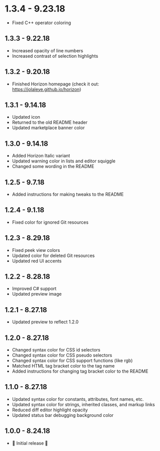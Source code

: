 # 1.3.4 - 9.23.18
- Fixed C++ operator coloring

## 1.3.3 - 9.22.18
- Increased opacity of line numbers
- Increased contrast of selection highlights

## 1.3.2 - 9.20.18
- Finished Horizon homepage (check it out: https://jolaleye.github.io/horizon)

## 1.3.1 - 9.14.18
- Updated icon
- Returned to the old README header
- Updated marketplace banner color

## 1.3.0 - 9.14.18
- Added Horizon Italic variant
- Updated warning color in lists and editor squiggle
- Changed some wording in the README

## 1.2.5 - 9.7.18
- Added instructions for making tweaks to the README

## 1.2.4 - 9.1.18
- Fixed color for ignored Git resources

## 1.2.3 - 8.29.18
- Fixed peek view colors
- Updated color for deleted Git resources
- Updated red UI accents

## 1.2.2 - 8.28.18
- Improved C# support
- Updated preview image

## 1.2.1 - 8.27.18
- Updated preview to reflect 1.2.0

## 1.2.0 - 8.27.18
- Changed syntax color for CSS id selectors
- Changed syntax color for CSS pseudo selectors
- Changed syntax color for CSS support functions (like rgb)
- Matched HTML tag bracket color to the tag name
- Added instructions for changing tag bracket color to the README

## 1.1.0 - 8.27.18
- Updated syntax color for constants, attributes, font names, etc.
- Updated syntax color for strings, inherited classes, and markup links
- Reduced diff editor highlight opacity
- Updated status bar debugging background color

## 1.0.0 - 8.24.18
- 🎉 Initial release 🎉
